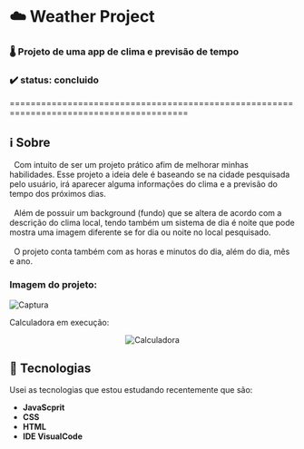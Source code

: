 # ☁️ Weather Project
### 🌡️ Projeto de uma app de clima e previsão de tempo
### ✔️ status: concluido
========================================================================================
## :information_source: Sobre
&nbsp; Com intuito de ser um projeto prático afim de melhorar minhas habilidades. Esse projeto a ideia dele é baseando se na cidade pesquisada pelo usuário, irá aparecer alguma informações do clima e a previsão do tempo dos próximos dias. 
<br></br>
&nbsp; Além de possuir um background (fundo) que se altera de acordo com a descrição do clima local, tendo também um sistema de dia é noite que pode mostra uma imagem diferente se for dia ou noite no local pesquisado.
<br></br>
&nbsp; O projeto conta também com as horas e minutos do dia, além do dia, mês e ano.

### Imagem do projeto:
![Captura](https://user-images.githubusercontent.com/102478178/199374185-a9a33c50-0e56-4c42-abc4-d2ccbd3e88c9.png)

Calculadora em execução:
<p align="center">
  <img src="https://github.com/RichGuilherme/Calculadora/blob/main/assets/ezgif.com-gif-maker%20(4).gif" alt="Calculadora">
</p>

## 🚀 Tecnologias 
Usei as tecnologias que estou estudando recentemente que são:
* **JavaScprit**
* **CSS**
* **HTML**
* **IDE VisualCode**

